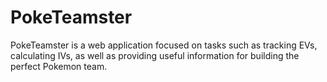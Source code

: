 # PokeTeamster

PokeTeamster is a web application focused on tasks such as tracking EVs, calculating IVs, as well as providing useful information for building the perfect Pokemon team.